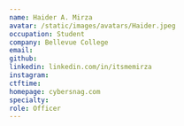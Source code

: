 ```yaml
---
name: Haider A. Mirza
avatar: /static/images/avatars/Haider.jpeg
occupation: Student
company: Bellevue College
email:
github:
linkedin: linkedin.com/in/itsmemirza
instagram:
ctftime:
homepage: cybersnag.com
specialty: 
role: Officer
---
```

